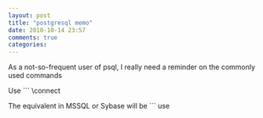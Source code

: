 ```yaml
---
layout: post
title: "postgresql memo"
date: 2010-10-14 23:57
comments: true
categories: 
---
```


As a not-so-frequent user of psql, I really need a reminder on the commonly used commands


Use ```
\connect 


The equivalent in MSSQL or Sybase will be ```
use 

